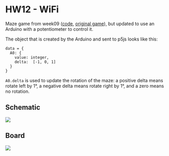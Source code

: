 # HW12 - WiFi

Maze game from week09 ([code](https://github.com/DM-GY-6063-2023F-D/week09/tree/main/play-maze), [original game](https://dm-gy-6063-2023f-d.github.io/week09/play-maze/)), but updated to use an Arduino with a potentiometer to control it.

The object that is created by the Arduino and sent to p5js looks like this:

```
data = {
  A0: {
    value: integer,
    delta:  [-1, 0, 1]
  }
}
```

```A0.delta``` is used to update the rotation of the maze: a positive delta means rotate left by 1°, a negative delta means rotate right by 1°, and a zero means no rotation.

## Schematic

![](./imgs/HW12-WiFi_sch.jpg)

## Board

![](./imgs/HW12-WiFi_bb.jpg)
